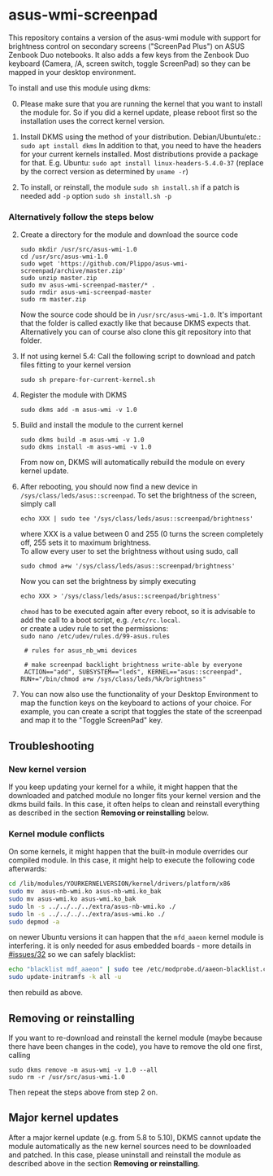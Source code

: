 # asus-wmi-screenpad
This repository contains a version of the asus-wmi module with support for brightness control on secondary screens ("ScreenPad Plus") on ASUS Zenbook Duo notebooks. It also adds a few keys from the Zenbook Duo keyboard (Camera, /A, screen switch, toggle ScreenPad) so they can be mapped in your desktop environment.

To install and use this module using dkms:

0. Please make sure that you are running the kernel that you want to install the module for. So if you did a kernel update, please reboot first so the installation uses the correct kernel version.

1. Install DKMS using the method of your distribution.
   Debian/Ubuntu/etc.: `sudo apt install dkms`
   In addition to that, you need to have the headers for your current kernels installed. Most distributions provide a package for that.
   E.g. Ubuntu: `sudo apt install linux-headers-5.4.0-37` (replace by the correct version as determined by `uname -r`)

2. To install, or reinstall, the module 
   ```sudo sh install.sh```
   if a patch is needed add `-p` option
   ```sudo sh install.sh -p```

### Alternatively follow the steps below

2. Create a directory for the module and download the source code
   ```
   sudo mkdir /usr/src/asus-wmi-1.0
   cd /usr/src/asus-wmi-1.0
   sudo wget 'https://github.com/Plippo/asus-wmi-screenpad/archive/master.zip'
   sudo unzip master.zip
   sudo mv asus-wmi-screenpad-master/* .
   sudo rmdir asus-wmi-screenpad-master
   sudo rm master.zip
   ```
   Now the source code should be in `/usr/src/asus-wmi-1.0`. It's important that the folder is called exactly like that because DKMS expects that.
   Alternatively you can of course also clone this git repository into that folder.

3. If not using kernel 5.4: Call the following script to download and patch files fitting to your kernel version
   ```
   sudo sh prepare-for-current-kernel.sh
   ```

4. Register the module with DKMS
   ```
   sudo dkms add -m asus-wmi -v 1.0
   ```

5. Build and install the module to the current kernel
   ```
   sudo dkms build -m asus-wmi -v 1.0
   sudo dkms install -m asus-wmi -v 1.0
   ```
   From now on, DKMS will automatically rebuild the module on every kernel update.

6. After rebooting, you should now find a new device in `/sys/class/leds/asus::screenpad`.
   To set the brightness of the screen, simply call
   ```
   echo XXX | sudo tee '/sys/class/leds/asus::screenpad/brightness'
   ```
   where XXX is a value between 0 and 255 (0 turns the screen completely off, 255 sets it to maximum brightness.  
   To allow every user to set the brightness without using sudo, call
   ```
   sudo chmod a+w '/sys/class/leds/asus::screenpad/brightness'
   ```
   Now you can set the brightness by simply executing
   ```
   echo XXX > '/sys/class/leds/asus::screenpad/brightness'
   ```

   `chmod` has to be executed again after every reboot, so it is advisable to add the call to a boot script, e.g. `/etc/rc.local`.  
   or create a udev rule to set the permissions:  
   `sudo nano /etc/udev/rules.d/99-asus.rules`
   ```
    # rules for asus_nb_wmi devices

    # make screenpad backlight brightness write-able by everyone
    ACTION=="add", SUBSYSTEM=="leds", KERNEL=="asus::screenpad", RUN+="/bin/chmod a+w /sys/class/leds/%k/brightness"
   ```
   <!--
   # make lightbar write-able by everyone
   ACTION=="add", SUBSYSTEM=="leds", KERNEL=="asus::lightbar", RUN+="/bin/chmod a+w /sys/class/leds/%k/brightness"
    -->


7. You can now also use the functionality of your Desktop Environment to map the function keys on the keyboard to actions of your choice.
   For example, you can create a script that toggles the state of the screenpad and map it to the "Toggle ScreenPad" key.



## Troubleshooting

### New kernel version
If you keep updating your kernel for a while, it might happen that the downloaded and patched module no longer fits your kernel version and the dkms build fails. In this case, it often helps to clean and reinstall everything as described in the section **Removing or reinstalling** below.

### Kernel module conflicts
On some kernels, it might happen that the built-in module overrides our compiled module.
In this case, it might help to execute the following code afterwards:
```bash
cd /lib/modules/YOURKERNELVERSION/kernel/drivers/platform/x86
sudo mv  asus-nb-wmi.ko asus-nb-wmi.ko_bak
sudo mv asus-wmi.ko asus-wmi.ko_bak
sudo ln -s ../../../../extra/asus-nb-wmi.ko ./
sudo ln -s ../../../../extra/asus-wmi.ko ./
sudo depmod -a
```

on newer Ubuntu versions it can happen that the `mfd_aaeon` kernel module is interfering.
it is only needed for asus embedded boards - more details in [#issues/32](https://github.com/Plippo/asus-wmi-screenpad/issues/32#issuecomment-986424835)
so we can safely blacklist:
```bash
echo "blacklist mdf_aaeon" | sudo tee /etc/modprobe.d/aaeon-blacklist.conf
sudo update-initramfs -k all -u
```
then rebuild as above.



## Removing or reinstalling
If you want to re-download and reinstall the kernel module (maybe because there have been changes in the code), you have to remove the old one first, calling
```
sudo dkms remove -m asus-wmi -v 1.0 --all
sudo rm -r /usr/src/asus-wmi-1.0
```
Then repeat the steps above from step 2 on.

## Major kernel updates
After a major kernel update (e.g. from 5.8 to 5.10), DKMS cannot update the module automatically as the new kernel sources need to be downloaded and patched. In this case, please uninstall and reinstall the module as described above in the section **Removing or reinstalling**.
